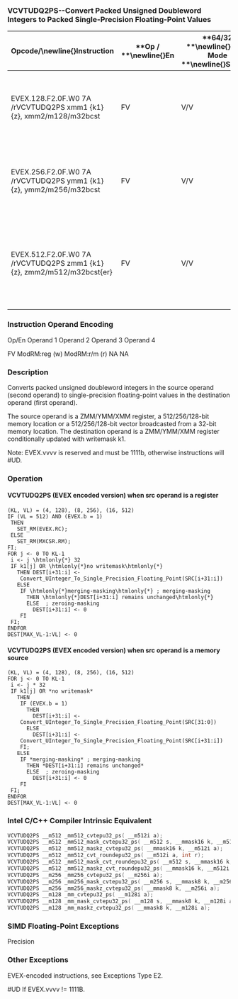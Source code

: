 ### VCVTUDQ2PS--Convert Packed Unsigned Doubleword Integers to Packed Single-Precision Floating-Point Values


|**Opcode/**\newline{}**Instruction**|**Op / **\newline{}**En**|**64/32 **\newline{}**bit Mode **\newline{}**Support**|**CPUID **\newline{}**Feature **\newline{}**Flag**|**Description**|
|------------------------------------|-------------------------|------------------------------------------------------|--------------------------------------------------|---------------|
|EVEX.128.F2.0F.W0 7A /rVCVTUDQ2PS xmm1 {k1}{z}, xmm2/m128/m32bcst |FV|V/V|AVX512VLAVX512F|Convert four packed unsigned doubleword integers from xmm2/m128/m32bcst to packed single-precision floating-point values in xmm1 with writemask k1.|
|EVEX.256.F2.0F.W0 7A /rVCVTUDQ2PS ymm1 {k1}{z}, ymm2/m256/m32bcst|FV|V/V|AVX512VLAVX512F|Convert eight packed unsigned doubleword integers from ymm2/m256/m32bcst to packed single-precision floating-point values in zmm1 with writemask k1.|
|EVEX.512.F2.0F.W0 7A /rVCVTUDQ2PS zmm1 {k1}{z}, zmm2/m512/m32bcst{er} |FV|V/V|AVX512F|Convert sixteen packed unsigned doubleword integers from zmm2/m512/m32bcst to sixteen packed single-precision floating-point values in zmm1 with writemask k1.|
###                 Instruction Operand Encoding


Op/En Operand 1 Operand 2 Operand 3 Operand 4

FV ModRM:reg (w) ModRM:r/m (r) NA NA

### Description


Converts packed unsigned doubleword integers in the source operand (second operand) to single-precision floating-point values in the destination operand (first operand). 

The source operand is a ZMM/YMM/XMM register, a 512/256/128-bit memory location or a 512/256/128-bit vector broadcasted from a 32-bit memory location. The destination operand is a ZMM/YMM/XMM register conditionally updated with writemask k1. 

Note: EVEX.vvvv is reserved and must be 1111b, otherwise instructions will #UD.


### Operation
#### VCVTUDQ2PS (EVEX encoded version) when src operand is a register
```info-verb
(KL, VL) = (4, 128), (8, 256), (16, 512)
IF (VL = 512) AND (EVEX.b = 1) 
 THEN
   SET_RM(EVEX.RC);
 ELSE 
   SET_RM(MXCSR.RM);
FI;
FOR j <-  0 TO KL-1
 i <-  j \htmlonly{*} 32
 IF k1[j] OR \htmlonly{*}no writemask\htmlonly{*}
   THEN DEST[i+31:i] <- 
    Convert_UInteger_To_Single_Precision_Floating_Point(SRC[i+31:i])
   ELSE 
    IF \htmlonly{*}merging-masking\htmlonly{*} ; merging-masking
      THEN \htmlonly{*}DEST[i+31:i] remains unchanged\htmlonly{*}
      ELSE  ; zeroing-masking
        DEST[i+31:i] <-  0
    FI
 FI;
ENDFOR
DEST[MAX_VL-1:VL]  <- 0
```
#### VCVTUDQ2PS (EVEX encoded version) when src operand is a memory source
```info-verb
(KL, VL) = (4, 128), (8, 256), (16, 512)
FOR j  <- 0 TO KL-1
 i <-  j * 32
 IF k1[j] OR *no writemask*
   THEN 
    IF (EVEX.b = 1) 
      THEN
        DEST[i+31:i]  <-
    Convert_UInteger_To_Single_Precision_Floating_Point(SRC[31:0])
      ELSE 
        DEST[i+31:i]  <-
    Convert_UInteger_To_Single_Precision_Floating_Point(SRC[i+31:i])
    FI;
   ELSE 
    IF *merging-masking* ; merging-masking
      THEN *DEST[i+31:i] remains unchanged*
      ELSE  ; zeroing-masking
        DEST[i+31:i] <-  0
    FI
 FI;
ENDFOR
DEST[MAX_VL-1:VL] <-  0
```

### Intel C/C++ Compiler Intrinsic Equivalent

```cpp
VCVTUDQ2PS __m512 _mm512_cvtepu32_ps( __m512i a);
VCVTUDQ2PS __m512 _mm512_mask_cvtepu32_ps( __m512 s, __mmask16 k, __m512i a);
VCVTUDQ2PS __m512 _mm512_maskz_cvtepu32_ps( __mmask16 k, __m512i a);
VCVTUDQ2PS __m512 _mm512_cvt_roundepu32_ps( __m512i a, int r);
VCVTUDQ2PS __m512 _mm512_mask_cvt_roundepu32_ps( __m512 s, __mmask16 k, __m512i a, int r);
VCVTUDQ2PS __m512 _mm512_maskz_cvt_roundepu32_ps( __mmask16 k, __m512i a, int r);
VCVTUDQ2PS __m256 _mm256_cvtepu32_ps( __m256i a);
VCVTUDQ2PS __m256 _mm256_mask_cvtepu32_ps( __m256 s, __mmask8 k, __m256i a);
VCVTUDQ2PS __m256 _mm256_maskz_cvtepu32_ps( __mmask8 k, __m256i a);
VCVTUDQ2PS __m128 _mm_cvtepu32_ps( __m128i a);
VCVTUDQ2PS __m128 _mm_mask_cvtepu32_ps( __m128 s, __mmask8 k, __m128i a);
VCVTUDQ2PS __m128 _mm_maskz_cvtepu32_ps( __mmask8 k, __m128i a);
```
### SIMD Floating-Point Exceptions


Precision

### Other Exceptions


EVEX-encoded instructions, see Exceptions Type E2.

#UD If EVEX.vvvv != 1111B.

